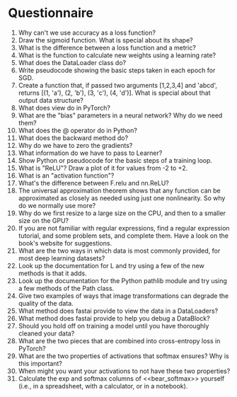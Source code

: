 # Questionnaire

1. Why can't we use accuracy as a loss function?
2. Draw the sigmoid function. What is special about its shape?
3. What is the difference between a loss function and a metric?
4. What is the function to calculate new weights using a learning rate?
5. What does the DataLoader class do?
6. Write pseudocode showing the basic steps taken in each epoch for SGD.
7. Create a function that, if passed two arguments [1,2,3,4] and 'abcd', returns [(1, 'a'), (2, 'b'), (3, 'c'), (4, 'd')]. What is special about that output data structure?
8. What does view do in PyTorch?
9. What are the "bias" parameters in a neural network? Why do we need them?
10. What does the @ operator do in Python?
11. What does the backward method do?
12. Why do we have to zero the gradients?
13. What information do we have to pass to Learner?
14. Show Python or pseudocode for the basic steps of a training loop.
15. What is "ReLU"? Draw a plot of it for values from -2 to +2.
16. What is an "activation function"?
17. What's the difference between F.relu and nn.ReLU?
18. The universal approximation theorem shows that any function can be approximated as closely as needed using just one nonlinearity. So why do we normally use more?
19. Why do we first resize to a large size on the CPU, and then to a smaller size on the GPU?
20. If you are not familiar with regular expressions, find a regular expression tutorial, and some problem sets, and complete them. Have a look on the book's website for suggestions.
21. What are the two ways in which data is most commonly provided, for most deep learning datasets?
22. Look up the documentation for L and try using a few of the new methods is that it adds.
23. Look up the documentation for the Python pathlib module and try using a few methods of the Path class.
24. Give two examples of ways that image transformations can degrade the quality of the data.
25. What method does fastai provide to view the data in a DataLoaders?
26. What method does fastai provide to help you debug a DataBlock?
27. Should you hold off on training a model until you have thoroughly cleaned your data?
28. What are the two pieces that are combined into cross-entropy loss in PyTorch?
29. What are the two properties of activations that softmax ensures? Why is this important?
30. When might you want your activations to not have these two properties?
31. Calculate the exp and softmax columns of <<bear_softmax>> yourself (i.e., in a spreadsheet, with a calculator, or in a notebook).

